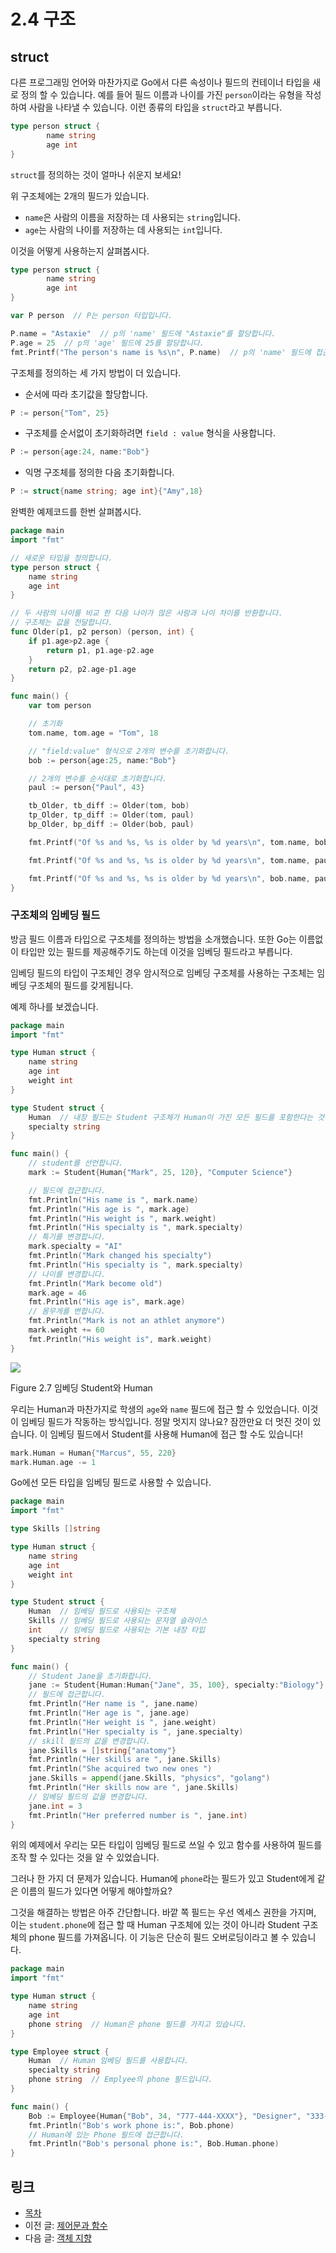 # 2.4 구조

## struct

다른 프로그래밍 언어와 마찬가지로 Go에서 다른 속성이나 필드의 컨테이너 타입을 새로 정의 할 수 있습니다. 예를 들어 필드 이름과 나이를 가진 `person`이라는 유형을 작성하여 사람을 나타낼 수 있습니다. 이런 종류의 타입을 `struct`라고 부릅니다.

```go
type person struct {
        name string
        age int
}
```
	
`struct`를 정의하는 것이 얼마나 쉬운지 보세요!

위 구조체에는 2개의 필드가 있습니다.

- `name`은 사람의 이름을 저장하는 데 사용되는 `string`입니다.
- `age`는 사람의 나이를 저장하는 데 사용되는 `int`입니다.

이것을 어떻게 사용하는지 살펴봅시다.

```go
type person struct {
        name string
        age int
}

var P person  // P는 person 타입입니다.

P.name = "Astaxie"  // p의 'name' 필드에 "Astaxie"를 할당합니다.
P.age = 25  // p의 'age' 필드에 25를 할당합니다.
fmt.Printf("The person's name is %s\n", P.name)  // p의 'name' 필드에 접근합니다.
```

구조체를 정의하는 세 가지 방법이 더 있습니다.

- 순서에 따라 초기값을 할당합니다.

```go
P := person{"Tom", 25}
```
	
- 구조체를 순서없이 초기화하려면 `field : value` 형식을 사용합니다.

```go
P := person{age:24, name:"Bob"}
```

- 익명 구조체를 정의한 다음 초기화합니다.

```go
P := struct{name string; age int}{"Amy",18}

```
		
완벽한 예제코드를 한번 살펴봅시다.
```go
package main
import "fmt"

// 새로운 타입을 정의합니다.
type person struct {
    name string
    age int
}

// 두 사람의 나이를 비교 한 다음 나이가 많은 사람과 나이 차이를 반환합니다.
// 구조체는 값을 전달합니다.
func Older(p1, p2 person) (person, int) {
    if p1.age>p2.age {  
        return p1, p1.age-p2.age
    }
    return p2, p2.age-p1.age
}

func main() {
    var tom person

    // 초기화
    tom.name, tom.age = "Tom", 18

    // "field:value" 형식으로 2개의 변수를 초기화합니다.
    bob := person{age:25, name:"Bob"}

    // 2개의 변수를 순서대로 초기화합니다.
    paul := person{"Paul", 43}

    tb_Older, tb_diff := Older(tom, bob)
    tp_Older, tp_diff := Older(tom, paul)
    bp_Older, bp_diff := Older(bob, paul)

    fmt.Printf("Of %s and %s, %s is older by %d years\n", tom.name, bob.name, tb_Older.name, tb_diff)

    fmt.Printf("Of %s and %s, %s is older by %d years\n", tom.name, paul.name, tp_Older.name, tp_diff)

    fmt.Printf("Of %s and %s, %s is older by %d years\n", bob.name, paul.name, bp_Older.name, bp_diff)
}
```
	
### 구조체의 임베딩 필드

방금 필드 이름과 타입으로 구조체를 정의하는 방법을 소개했습니다. 또한 Go는 이름없이 타입만 있는 필드를 제공해주기도 하는데 이것을 임베딩 필드라고 부릅니다.

임베딩 필드의 타입이 구조체인 경우 암시적으로 임베딩 구조체를 사용하는 구조체는 임베딩 구조체의 필드를 갖게됩니다.

예제 하나를 보겠습니다.

```go
package main
import "fmt"

type Human struct {
    name string
    age int
    weight int
}

type Student struct {
    Human  // 내장 필드는 Student 구조체가 Human이 가진 모든 필드를 포함한다는 것을 의미합니다.
    specialty string
}

func main() {
    // student를 선언합니다.
    mark := Student{Human{"Mark", 25, 120}, "Computer Science"}

    // 필드에 접근합니다.
    fmt.Println("His name is ", mark.name)
    fmt.Println("His age is ", mark.age)
    fmt.Println("His weight is ", mark.weight)
    fmt.Println("His specialty is ", mark.specialty)
    // 특기를 변경합니다.
    mark.specialty = "AI"
    fmt.Println("Mark changed his specialty")
    fmt.Println("His specialty is ", mark.specialty)
    // 나이를 변경합니다.
    fmt.Println("Mark become old")
    mark.age = 46
    fmt.Println("His age is", mark.age)
    // 몸무게를 변합니다.
    fmt.Println("Mark is not an athlet anymore")
    mark.weight += 60
    fmt.Println("His weight is", mark.weight)
}
```
	
![](images/2.4.student_struct.png?raw=true)

Figure 2.7 임베딩 Student와 Human

우리는 Human과 마찬가지로 학생의 `age`와 `name` 필드에 접근 할 수 있었습니다. 이것이 임베딩 필드가 작동하는 방식입니다. 정말 멋지지 않나요? 잠깐만요 더 멋진 것이 있습니다. 이 임베딩 필드에서 Student를 사용해 Human에 접근 할 수도 있습니다!

```go
mark.Human = Human{"Marcus", 55, 220}
mark.Human.age -= 1
```
	
Go에선 모든 타입을 임베딩 필드로 사용할 수 있습니다.

```go
package main
import "fmt"

type Skills []string

type Human struct {
    name string
    age int
    weight int
}

type Student struct {
    Human  // 임베딩 필드로 사용되는 구조체
    Skills // 임베딩 필드로 사용되는 문자열 슬라이스
    int    // 임베딩 필드로 사용되는 기본 내장 타입
    specialty string
}

func main() {
    // Student Jane을 초기화합니다.
    jane := Student{Human:Human{"Jane", 35, 100}, specialty:"Biology"}
    // 필드에 접근합니다.
    fmt.Println("Her name is ", jane.name)
    fmt.Println("Her age is ", jane.age)
    fmt.Println("Her weight is ", jane.weight)
    fmt.Println("Her specialty is ", jane.specialty)
    // skill 필드의 값을 변경합니다.
    jane.Skills = []string{"anatomy"}
    fmt.Println("Her skills are ", jane.Skills)
    fmt.Println("She acquired two new ones ")
    jane.Skills = append(jane.Skills, "physics", "golang")
    fmt.Println("Her skills now are ", jane.Skills)
    // 임베딩 필드의 값을 변경합니다.
    jane.int = 3
    fmt.Println("Her preferred number is ", jane.int)
}
```
	
위의 예제에서 우리는 모든 타입이 임베딩 필드로 쓰일 수 있고 함수를 사용하여 필드를 조작 할 수 있다는 것을 알 수 있었습니다.

그러나 한 가지 더 문제가 있습니다. Human에 `phone`라는 필드가 있고 Student에게 같은 이름의 필드가 있다면 어떻게 해야할까요?

그것을 해결하는 방법은 아주 간단합니다. 바깥 쪽 필드는 우선 엑세스 권한을 가지며, 이는 `student.phone`에 접근 할 때 Human 구조체에 있는 것이 아니라 Student 구조체의 phone 필드를 가져옵니다. 이 기능은 단순히 필드 오버로딩이라고 볼 수 있습니다.

```go
package main
import "fmt"

type Human struct {
    name string
    age int
    phone string  // Human은 phone 필드를 가지고 있습니다.
}

type Employee struct {
    Human  // Human 임베딩 필드를 사용합니다.
    specialty string
    phone string  // Emplyee의 phone 필드입니다.
}

func main() {
    Bob := Employee{Human{"Bob", 34, "777-444-XXXX"}, "Designer", "333-222"}
    fmt.Println("Bob's work phone is:", Bob.phone)
    // Human에 있는 Phone 필드에 접근합니다.
    fmt.Println("Bob's personal phone is:", Bob.Human.phone)
}
```
	
## 링크

- [목차](preface.md)
- 이전 글: [제어문과 함수](02.3.md)
- 다음 글: [객체 지향](02.5.md)
